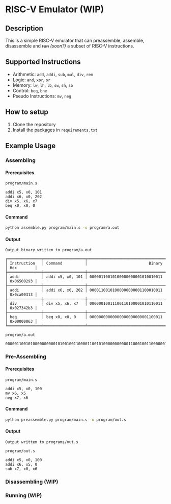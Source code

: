 # RISC-V Emulator (WIP)

## Description
This is a simple RISC-V emulator that can preassemble, assemble, disassemble and ~~run~~ *(soon?)* a subset of RISC-V instructions.

## Supported Instructions
- Arithmetic: `add`, `addi`, `sub`, `mul`, `div`, `rem`
- Logic: `and`, `xor`, `or`
- Memory: `lw`, `lh`, `lb`, `sw`, `sh`, `sb`
- Control: `beq`, `bne`
- Pseudo Instructions: `mv`, `neg`

## How to setup
1. Clone the repository
2. Install the packages in `requirements.txt`

## Example Usage

### Assembling

#### Prerequisites
`program/main.s`
```
addi x5, x0, 101
addi x6, x0, 202
div x5, x6, x7
beq x0, x0, 0
```

#### Command
```bash
python assemble.py program/main.s -o program/a.out
```

#### Output
```
Output binary written to program/a.out

╒═══════════════╤══════════════════╤══════════════════════════════════╤════════════╕
│ Instruction   │ Command          │                           Binary │ Hex        │
╞═══════════════╪══════════════════╪══════════════════════════════════╪════════════╡
│ addi          │ addi x5, x0, 101 │ 00000110010100000000001010010011 │ 0x06500293 │
├───────────────┼──────────────────┼──────────────────────────────────┼────────────┤
│ addi          │ addi x6, x0, 202 │ 00001100101000000000001100010011 │ 0x0ca00313 │
├───────────────┼──────────────────┼──────────────────────────────────┼────────────┤
│ div           │ div x5, x6, x7   │ 00000010011100110100001010110011 │ 0x027342b3 │
├───────────────┼──────────────────┼──────────────────────────────────┼────────────┤
│ beq           │ beq x0, x0, 0    │ 00000000000000000000000001100011 │ 0x00000063 │
╘═══════════════╧══════════════════╧══════════════════════════════════╧════════════╛
```

`program/a.out`
```
00000110010100000000001010010011000011001010000000000011000100110000001001110011010000101011001100000000000000000000000001100011
```

### Pre-Assembling

#### Prerequisites
`program/main.s`
```
addi x5, x0, 100
mv x6, x5
neg x7, x6
```

#### Command
```bash
python preassemble.py program/main.s -o program/out.s
```

#### Output
```
Output written to programs/out.s
```

`program/out.s`
```
addi x5, x0, 100
addi x6, x5, 0
sub x7, x0, x6
```

### Disassembling (WIP)

### Running (WIP)